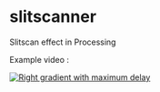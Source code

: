 # slitscanner
Slitscan effect in Processing

Example video :

[![Right gradient with maximum delay](https://www.youtube.com/watch?v=cNnaRpf-W5U/5.jpg)](https://www.youtube.com/watch?v=cNnaRpf-W5U)
